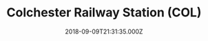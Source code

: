 ---
date: 2018-09-09T21:31:35.000Z
title: Colchester Railway Station (COL)
latitude: 51.90062460576105
longitude: 0.8927976590817781
url: http://www.nationalrail.co.uk/stations/col/details.html
category: checkin
---